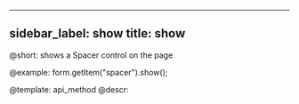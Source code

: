 
---
sidebar_label: show
title: show
---          

@short: shows a Spacer control on the page


@example:
form.getItem("spacer").show(); 


@template: api_method
@descr:


